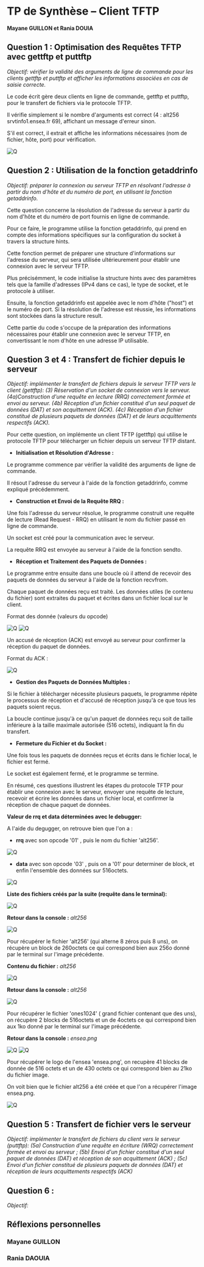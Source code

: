 # TP de Synthèse – Client TFTP

**Mayane GUILLON et Rania DOUIA**

## Question 1 : Optimisation des Requêtes TFTP avec gettftp et puttftp
*Objectif: vérifier la validité des arguments de ligne de commande pour les clients gettftp et puttftp et afficher les informations associées en cas de saisie correcte.*

Le code écrit gère deux clients en ligne de commande, gettftp et puttftp, pour le transfert de fichiers via le protocole TFTP. 

Il vérifie simplement si le nombre d'arguments est correct (4 : alt256 srvtinfo1.ensea.fr 69), affichant un message d'erreur sinon. 

S'il est correct, il extrait et affiche les informations nécessaires (nom de fichier, hôte, port) pour vérification. 

![Q](img/Q1Terminal.png)


## Question 2 : Utilisation de la fonction getaddrinfo
*Objectif: préparer la connexion au serveur TFTP en résolvant l'adresse à partir du nom d'hôte et du numéro de port, en utilisant la fonction getaddrinfo.*

Cette question concerne la résolution de l'adresse du serveur à partir du nom d'hôte et du numéro de port fournis en ligne de commande. 

Pour ce faire, le programme utilise la fonction getaddrinfo, qui prend en compte des informations spécifiques sur la configuration du socket à travers la structure hints. 

Cette fonction permet de préparer une structure d'informations sur l'adresse du serveur, qui sera utilisée ultérieurement pour établir une connexion avec le serveur TFTP.

Plus précisémment, le code initialise la structure hints avec des paramètres tels que la famille d'adresses (IPv4 dans ce cas), le type de socket, et le protocole à utiliser. 

Ensuite, la fonction getaddrinfo est appelée avec le nom d'hôte ("host") et le numéro de port. Si la résolution de l'adresse est réussie, les informations sont stockées dans la structure result.

Cette partie du code s'occupe de la préparation des informations nécessaires pour établir une connexion avec le serveur TFTP, en convertissant le nom d'hôte en une adresse IP utilisable.

## Question 3 et 4 : Transfert de fichier depuis le serveur
*Objectif: implémenter le transfert de fichiers depuis le serveur TFTP vers le client (gettftp):
(3) Réservation d'un socket de connexion vers le serveur.
(4a)Construction d'une requête en lecture (RRQ) correctement formée et envoi au serveur.
(4b) Réception d'un fichier constitué d'un seul paquet de données (DAT) et son acquittement (ACK).
(4c) Réception d'un fichier constitué de plusieurs paquets de données (DAT) et de leurs acquittements respectifs (ACK).*


Pour cette question, on implémente un client TFTP (gettftp) qui utilise le protocole TFTP pour télécharger un fichier depuis un serveur TFTP distant.

* **Initialisation et Résolution d'Adresse :**

Le programme commence par vérifier la validité des arguments de ligne de commande.

Il résout l'adresse du serveur à l'aide de la fonction getaddrinfo, comme expliqué précédemment.

* **Construction et Envoi de la Requête RRQ :**

Une fois l'adresse du serveur résolue, le programme construit une requête de lecture (Read Request - RRQ) en utilisant le nom du fichier passé en ligne de commande.

Un socket est créé pour la communication avec le serveur.

La requête RRQ est envoyée au serveur à l'aide de la fonction sendto.

* **Réception et Traitement des Paquets de Données :**

Le programme entre ensuite dans une boucle où il attend de recevoir des paquets de données du serveur à l'aide de la fonction recvfrom.

Chaque paquet de données reçu est traité. Les données utiles (le contenu du fichier) sont extraites du paquet et écrites dans un fichier local sur le client.

Format des donnée (valeurs du opcode)

![Q](img/FormatData.png) 
![Q](img/Q4Opcode.png)

Un accusé de réception (ACK) est envoyé au serveur pour confirmer la réception du paquet de données.

Format du ACK :

![Q](img/formatACK.png)

* **Gestion des Paquets de Données Multiples :**

Si le fichier à télécharger nécessite plusieurs paquets, le programme répète le processus de réception et d'accusé de réception jusqu'à ce que tous les paquets soient reçus.

La boucle continue jusqu'à ce qu'un paquet de données reçu soit de taille inférieure à la taille maximale autorisée (516 octets), indiquant la fin du transfert.

* **Fermeture du Fichier et du Socket :**

Une fois tous les paquets de données reçus et écrits dans le fichier local, le fichier est fermé.

Le socket est également fermé, et le programme se termine.



En résumé, ces questions illustrent les étapes du protocole TFTP pour établir une connexion avec le serveur, envoyer une requête de lecture, recevoir et écrire les données dans un fichier local, et confirmer la réception de chaque paquet de données.

**Valeur de rrq et data déterminées avec le debugger:**

A l'aide du degugger, on retrouve bien que l'on a :  

* **rrq** avec son opcode '01' , puis le nom du fichier 'alt256'.

![Q](img/Q4DebugRrq.png)

* **data** avec son opcode '03' , puis on a '01' pour determiner de block, et enfin l'ensemble des données sur 516octets.

![Q](img/Q4DebugData.png)


**Liste des fichiers créés par la suite (requête dans le terminal):** 

![Q](img/Q4terminal2.png)

**Retour dans la console :** *alt256*

![Q](img/Q4TerminalAlt256.png)

Pour récupérer le fichier 'alt256' (qui alterne 8 zéros puis 8 uns), on récupère un block de 260octets ce qui correspond bien aux 256o donné par le terminal sur l'image précédente. 

**Contenu du fichier :** *alt256*

![Q](img/Q4terminal.png) 

**Retour dans la console :** *alt256*

![Q](img/Q4TerminalOnes1024.png)

Pour récupérer le fichier 'ones1024' ( grand fichier contenant que des uns), on récupère 2 blocks de 516octets et un de 4octets ce qui correspond bien aux 1ko donné par le terminal sur l'image précédente. 


**Retour dans la console :** *ensea.png* 

![Q](img/Q4TerminalEnseapng1.png)
![Q](img/Q4TerminalEnseapng2.png)

Pour récupérer le logo de l'ensea 'ensea.png', on recupère 41 blocks de donnée de 516 octets et un de 430 octets ce qui correspond bien au 21ko du fichier image.


On voit bien que le fichier alt256 a été créée et que l'on a récupérer l'image ensea.png.

![Q](img/Q4Architecteture.png)

## Question 5 : Transfert de fichier vers le serveur
*Objectif:  implémenter le transfert de fichiers du client vers le serveur (puttftp):
(5a) Construction d'une requête en écriture (WRQ) correctement formée et envoi au serveur ; 
(5b) Envoi d'un fichier constitué d'un seul paquet de données (DAT) et réception de son acquittement (ACK) ; 
(5c) Envoi d'un fichier constitué de plusieurs paquets de données (DAT) et réception de leurs acquittements respectifs (ACK)*



## Question 6 : 
*Objectif:*







## Réflexions personnelles
### Mayane GUILLON



### Rania DAOUIA 

